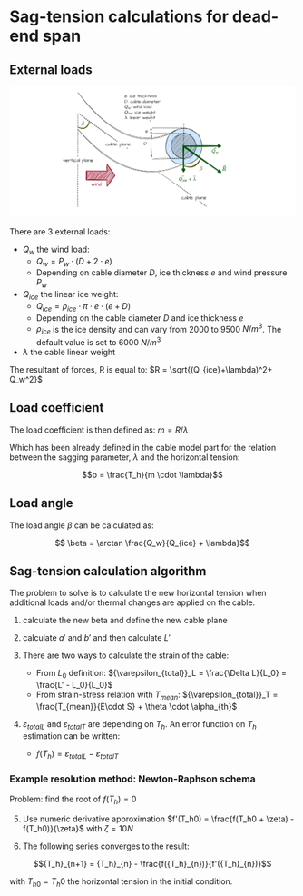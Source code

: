 # Sag-tension calculations for dead-end span

## External loads

![Image not available](./assets/cable_external_loads.drawio.png "External loads on cable image")

There are 3 external loads:

- $Q_w$ the wind load:  
    - $Q_w = P_w \cdot (D + 2 \cdot e)$
    - Depending on cable diameter $D$, ice thickness $e$ and wind pressure $P_w$
- $Q_{ice}$ the linear ice weight:
    - $Q_{ice} = \rho_{ice} \cdot \pi \cdot e  \cdot (e+D)$
    - Depending on the cable diameter $D$ and ice thickness $e$
    - $\rho_{ice}$ is the ice density and can vary from 2000 to 9500 $N/m^3$. The default value is set to 6000 $N/m^3$
- $\lambda$ the cable linear weight

The resultant of forces, R is equal to: $R = \sqrt{(Q_{ice}+\lambda)^2+ Q_w^2}$

## Load coefficient

The load coefficient is then defined as: $m = R/\lambda$

Which has been already defined in the cable model part for the relation between the sagging parameter, $\lambda$ and the horizontal tension:

$$p = \frac{T_h}{m \cdot \lambda}$$

## Load angle

The load angle $\beta$ can be calculated as:

$$ \beta = \arctan \frac{Q_w}{Q_{ice} + \lambda}$$

## Sag-tension calculation algorithm

The problem to solve is to calculate the new horizontal tension when additional loads and/or thermal changes are applied on the cable.

1. calculate the new beta and define the new cable plane
2. calculate $a'$ and $b'$ and then calculate $L'$
3. There are two ways to calculate the strain of the cable:  
    - From $L_0$ definition: ${\varepsilon_{total}}_L = \frac{\Delta L}{L_0} = \frac{L' - L_0}{L_0}$
    - From strain-stress relation with $T_{mean}$: ${\varepsilon_{total}}_T = \frac{T_{mean}}{E\cdot S} + \theta \cdot \alpha_{th}$

4. ${\varepsilon_{total}}_L$ and ${\varepsilon_{total}}_T$ are depending on $T_h$. An error function on $T_h$ estimation can be written:
    - $f(T_h) = {\varepsilon_{total}}_L - {\varepsilon_{total}}_T$

### Example resolution method: Newton-Raphson schema

Problem: find the root of $f(T_h) = 0$

5. Use numeric derivative approximation $f'(T_h0) = \frac{f(T_h0 + \zeta) - f(T_h0)}{\zeta}$ with $\zeta = 10N$

6. The following series converges to the result:

$${T_h}_{n+1} = {T_h}_{n} - \frac{f({T_h}_{n})}{f'({T_h}_{n})}$$

with ${T_h}_{0} = T_h0$ the horizontal tension in the initial condition.

